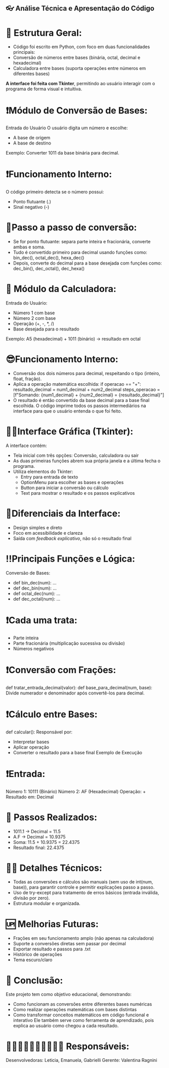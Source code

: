
## 👓 Análise Técnica e Apresentação do Código

# 🏅 Estrutura Geral:
- Código foi escrito em Python, com foco em duas funcionalidades principais:
- Conversão de números entre bases (binária, octal, decimal e hexadecimal)  
- Calculadora entre bases (suporta operações entre números em diferentes bases)

**A interface foi feita com Tkinter**, permitindo ao usuário interagir com o programa de forma visual e intuitiva.

# ❗Módulo de Conversão de Bases:
Entrada do Usuário
O usuário digita um número e escolhe:
- A base de origem
- A base de destino

 Exemplo: Converter 1011 da base binária para decimal.

# ❗Funcionamento Interno:
O código primeiro detecta se o número possui:
- Ponto flutuante (.)
- Sinal negativo (-)

 # 👣Passo a passo de conversão:
- Se for ponto flutuante: separa parte inteira e fracionária, converte ambas e soma.
- Tudo é convertido primeiro para decimal usando funções como:
bin_dec(), octal_dec(), hexa_dec()
- Depois, converte do decimal para a base desejada com funções como:
dec_bin(), dec_octal(), dec_hexa()

# 🧮 Módulo da Calculadora:
Entrada do Usuário:
- Número 1 com base
- Número 2 com base
- Operação (+, -, *, /)
- Base desejada para o resultado

 Exemplo: A5 (hexadecimal) + 1011 (binário) → resultado em octal

# 😎Funcionamento Interno:
- Conversão dos dois números para decimal, respeitando o tipo (inteiro, float, fração).
- Aplica a operação matemática escolhida:
        if operacao == "+":
            resultado_decimal = num1_decimal + num2_decimal
            steps_operacao = [f"Somando: {num1_decimal} + {num2_decimal} = {resultado_decimal}"]
- O resultado é então convertido da base decimal para a base final escolhida.
O código imprime todos os passos intermediários na interface para que o usuário entenda o que foi feito.

# 🤳🏻Interface Gráfica (Tkinter):
A interface contém:
- Tela inicial com três opções: Conversão, calculadora ou sair
- As duas primeiras funções abrem sua própria janela e a última fecha o programa.
- Utiliza elementos do Tkinter:
  - Entry para entrada de texto
  - OptionMenu para escolher as bases e operações
  - Button para iniciar a conversão ou cálculo
  - Text para mostrar o resultado e os passos explicativos

# 🤩Diferenciais da Interface:
- Design simples e direto
- Foco em acessibilidade e clareza
- Saída com *feedback explicativo*, não só o resultado final

# ‼️Principais Funções e Lógica:
Conversão de Bases:
- def bin_dec(num): ...
- def dec_bin(num): ...
- def octal_dec(num): ...
- def dec_octal(num): ...

# ❗Cada uma trata:
- Parte inteira
- Parte fracionária (multiplicação sucessiva ou divisão)
- Números negativos

# ❗Conversão com Frações:
def tratar_entrada_decimal(valor):
def base_para_decimal(num, base):
Divide numerador e denominador após convertê-los para decimal.

# ❗Cálculo entre Bases:
def calcular(): 
Responsável por:
- Interpretar bases
- Aplicar operação
- Converter o resultado para a base final
 Exemplo de Execução

# ❗Entrada:
Número 1: 10111  (Binário)
Número 2: AF     (Hexadecimal)
Operação: +
Resultado em: Decimal

# 👣 Passos Realizados:
- 1011.1 → Decimal = 11.5
- A.F → Decimal = 10.9375
- Soma: 11.5 + 10.9375 = 22.4375
- Resultado final: 22.4375

 # 🕵️‍♀️ Detalhes Técnicos:
- Todas as conversões e cálculos são manuais (sem uso de int(num, base)), para garantir controle e permitir explicações passo a passo.
- Uso de try-except para tratamento de erros básicos (entrada inválida, divisão por zero).
- Estrutura modular e organizada.

# 🆙 Melhorias Futuras:
- Frações em seu funcionamento amplo (não apenas na calculadora)
- Suporte a conversões diretas sem passar por decimal
- Exportar resultado e passos para .txt
- Histórico de operações
- Tema escuro/claro


# 📌 Conclusão:
Este projeto tem como objetivo educacional, demonstrando:
- Como funcionam as conversões entre diferentes bases numéricas
- Como realizar operações matemáticas com bases distintas
- Como transformar conceitos matemáticos em código funcional e interativo
Ele também serve como ferramenta de aprendizado, pois explica ao usuário como chegou a cada resultado.


# 👩🏻👩🏻‍🦰👱🏻‍♀️👩🏻 Responsáveis:
Desenvolvedoras: Leticia, Emanuela, Gabrielli
Gerente: Valentina Ragnini
